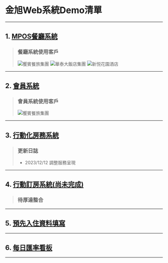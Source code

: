 # 金旭Web系統Demo清單

-----

## 1. [MPOS餐廳系統][mPOS]

> ### 餐廳系統使用客戶
>  
> ![饗賓餐旅集團](https://www.eatogo.com.tw/template/images/entrance/eatogether_main_logo.svg)
![華泰大飯店集團](https://www.ghg.com.tw/images/logo.png)
![新悦花園酒店](https://www.hsinhotel.com.tw/images/down_logo.png)

-----

## 2. [會員系統][mMember]

> ### 會員系統使用客戶
>  
> ![饗賓餐旅集團](https://www.tw-cosmos.com/wp-content/uploads/2019/10/cosmosnew.svg)
>

-----

## 3. [行動化房務系統][mHTRCM01]

> ### 更新日誌
>  
> * 2023/12/12 調整服務呈現

-----

## 4. [行動訂房系統(尚未完成)][vHTRVM01]

> ### 待厚達整合

-----

## 5. [預先入住資料填寫][vPreCheckIn]

-----

## 6. [每日匯率看板][vExchagneRate]

-----

[mHTRCM01]: https://dev.goldenup.com/NetGUIBARelease/Security/MobileHTL/mHTRCM01.aspx "行動訂房系統"

[vHTRVM01]: https://dev.goldenup.com/NetGUIBARelease/Security/SP/MobileHTL/vHTRVM01.html "行動訂房系統"

[mPOS]: https://dev.goldenup.com/NetGUIBARelease/Security/MobileHTL/mMenuPOS.aspx "行動POS系統"

[mMember]: https://dev.goldenup.com/NetGUIBARelease/Security/MobileHTL/mHTSHM09.aspx "行動會員系統"

[vPreCheckIn]: https://dev.goldenup.com/netguibarelease/general/SP/vPreCheckIn.html?7%2FGBvdqCBeVWbvp7RMr6IuhkVpjA%2BJvy2Dh6f32PjwE%3D "PreCheckIn"

[vExchagneRate]: https://dev.goldenup.com/netguibarelease/general/SP/vExchangeRate.html "每日匯率看板"
